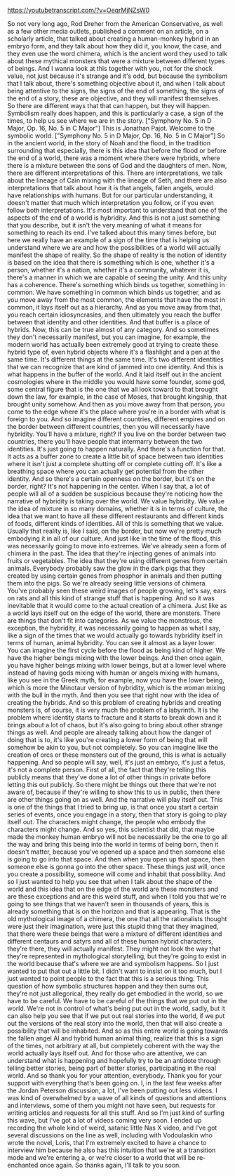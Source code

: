 https://youtubetranscript.com/?v=OeqrMjNZsW0

 So not very long ago, Rod Dreher from the American Conservative, as well as a few other media outlets, published a comment on an article, on a scholarly article, that talked about creating a human-monkey hybrid in an embryo form, and they talk about how they did it, you know, the case, and they even use the word chimera, which is the ancient word they used to talk about these mythical monsters that were a mixture between different types of beings. And I wanna look at this together with you, not for the shock value, not just because it's strange and it's odd, but because the symbolism that I talk about, there's something objective about it, and when I talk about being attentive to the signs, the signs of the end of something, the signs of the end of a story, these are objective, and they will manifest themselves. So there are different ways that that can happen, but they will happen. Symbolism really does happen, and this is particularly a case, a sign of the times, to help us see where we are in the story. ["Symphony No. 5 in D Major, Op. 16, No. 5 in C Major"] This is Jonathan Pajot. Welcome to the symbolic world. ["Symphony No. 5 in D Major, Op. 16, No. 5 in C Major"] So in the ancient world, in the story of Noah and the flood, in the tradition surrounding that especially, there is this idea that before the flood or before the end of a world, there was a moment where there were hybrids, where there is a mixture between the sons of God and the daughters of men. Now, there are different interpretations of this. There are interpretations, we talk about the lineage of Cain mixing with the lineage of Seth, and there are also interpretations that talk about how it is that angels, fallen angels, would have relationships with humans. But for our particular understanding, it doesn't matter that much which interpretation you follow, or if you even follow both interpretations. It's most important to understand that one of the aspects of the end of a world is hybridity. And this is not a just something that you describe, but it isn't the very meaning of what it means for something to reach its end. I've talked about this many times before, but here we really have an example of a sign of the time that is helping us understand where we are and how the possibilities of a world will actually manifest the shape of reality. So the shape of reality is the notion of identity is based on the idea that there is something which is one, whether it's a person, whether it's a nation, whether it's a community, whatever it is, there's a manner in which we are capable of seeing the unity. And this unity has a coherence. There's something which binds us together, something in common. We have something in common which binds us together, and as you move away from the most common, the elements that have the most in common, it lays itself out as a hierarchy. And as you move away from that, you reach certain idiosyncrasies, and then ultimately you reach the buffer between that identity and other identities. And that buffer is a place of hybrids. Now, this can be true almost of any category. And so sometimes they don't necessarily manifest, but you can imagine, for example, the modern world has actually been extremely good at trying to create these hybrid type of, even hybrid objects where it's a flashlight and a pen at the same time. It's different things at the same time. It's two different identities that we can recognize that are kind of jammed into one identity. And this is what happens in the buffer of the world. And it laid itself out in the ancient cosmologies where in the middle you would have some founder, some god, some central figure that is the one that we all look toward to that brought down the law, for example, in the case of Moses, that brought kingship, that brought unity somehow. And then as you move away from that person, you come to the edge where it's the place where you're in a border with what is foreign to you. And so imagine different countries, different empires and on the border between different countries, then you will necessarily have hybridity. You'll have a mixture, right? If you live on the border between two countries, there you'll have people that intermarry between the two identities. It's just going to happen naturally. And there's a function for that. It acts as a buffer zone to create a little bit of space between two identities where it isn't just a complete shutting off or complete cutting off. It's like a breathing space where you can actually get potential from the other identity. And so there's a certain openness on the border, but it's on the border, right? It's not happening in the center. When I say that, a lot of people will all of a sudden be suspicious because they're noticing how the narrative of hybridity is taking over the world. We value hybridity. We value the idea of mixture in so many domains, whether it is in terms of culture, the idea that we want to have all these different restaurants and different kinds of foods, different kinds of identities. All of this is something that we value. Usually that reality is, like I said, on the border, but now we're pretty much embodying it in all of our culture. And just like in the time of the flood, this was necessarily going to move into extremes. We've already seen a form of chimera in the past. The idea that they're injecting genes of animals into fruits or vegetables. The idea that they're using different genes from certain animals. Everybody probably saw the glow in the dark pigs that they created by using certain genes from phosphor in animals and then putting them into the pigs. So we're already seeing little versions of chimera. You've probably seen these weird images of people growing, let's say, ears on rats and all this kind of strange stuff that is happening. And so it was inevitable that it would come to the actual creation of a chimera. Just like as a world lays itself out on the edge of the world, there are monsters. There are things that don't fit into categories. As we value the monstrous, the exception, the hybridity, it was necessarily going to happen as what I say, like a sign of the times that we would actually go towards hybridity itself in terms of human, animal hybridity. You can see it almost as a layer lower. You can imagine the first cycle before the flood as being kind of higher. We have the higher beings mixing with the lower beings. And then once again, you have higher beings mixing with lower beings, but at a lower level where instead of having gods mixing with human or angels mixing with humans, like you see in the Greek myth, for example, now you have the lower being, which is more the Minotaur version of hybridity, which is the woman mixing with the bull in the myth. And then you see that right now with the idea of creating the hybrids. And so this problem of creating hybrids and creating monsters is, of course, it is very much the problem of a labyrinth. It is the problem where identity starts to fracture and it starts to break down and it brings about a lot of chaos, but it's also going to bring about other strange things as well. And people are already talking about how the danger of doing that is to, it's like you're creating a lower form of being that will somehow be akin to you, but not completely. So you can imagine like the creation of orcs or these monsters out of the ground, this is what is actually happening. And so people will say, well, it's just an embryo, it's just a fetus, it's not a complete person. First of all, the fact that they're telling this publicly means that they've done a lot of other things in private before letting this out publicly. So there might be things out there that we're not aware of, because if they're willing to show this to us in public, then there are other things going on as well. And the narrative will play itself out. This is one of the things that I tried to bring up, is that once you start a certain series of events, once you engage in a story, then that story is going to play itself out. The characters might change, the people who embody the characters might change. And so yes, this scientist that did, that maybe made the monkey human embryo will not be necessarily be the one to go all the way and bring this being into the world in terms of being born, then it doesn't matter, because you've opened up a space and then someone else is going to go into that space. And then when you open up that space, then someone else is gonna go into the other space. These things just will, once you create a possibility, someone will come and inhabit that possibility. And so I just wanted to help you see that when I talk about the shape of the world and this idea that on the edge of the world are these monsters and are these exceptions and are this weird stuff, and when I told you that we're going to see things that we haven't seen in thousands of years, this is already something that is on the horizon and that is appearing. That is the old mythological image of a chimera, the one that all the rationalists thought were just their imagination, were just this stupid thing that they imagined, that there were these beings that were a mixture of different identities and different centaurs and satyrs and all of these human hybrid characters, they're there, they will actually manifest. They might not look the way that they're represented in mythological storytelling, but they're going to exist in the world because that's where we are and symbolism happens. So I just wanted to put that out a little bit. I didn't want to insist on it too much, but I just wanted to point people to the fact that this is a serious thing. This question of how symbolic structures happen and they then sums out, they're not just allegorical, they really do get embodied in the world, so we have to be careful. We have to be careful of the things that we put out in the world. We're not in control of what's being put out in the world, sadly, but it can also help you see that if we put out real stories into the world, if we put out the versions of the real story into the world, then that will also create a possibility that will be inhabited. And so as this entire world is going towards the fallen angel AI and hybrid human animal thing, realize that this is a sign of the times, not arbitrary at all, but completely coherent with the way the world actually lays itself out. And for those who are attentive, we can understand what is happening and hopefully try to be an antidote through telling better stories, being part of better stories, participating in the real world. And so thank you for your attention, everybody. Thank you for your support with everything that's been going on. I, in the last few weeks after the Jordan Peterson discussion, a lot, I've been putting out less videos. I was kind of overwhelmed by a wave of all kinds of questions and attentions and interviews, some of them you might not have seen, but requests for writing articles and requests for all this stuff. And so I'm just kind of surfing this wave, but I've got a lot of videos coming very soon. I ended up recording the whole kind of weird, satanic little Nas X video, and I've got several discussions on the line as well, including with Vodoulaskin who wrote the novel, Loris, that I'm extremely excited to have a chance to interview him because he also has this intuition that we're at a transition mode and we're entering a, or we're closer to a world that will be re-enchanted once again. So thanks again, I'll talk to you soon.